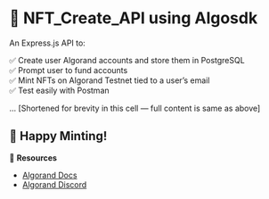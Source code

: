 
# 📄 NFT_Create_API using Algosdk

An Express.js API to:

✅ Create user Algorand accounts and store them in PostgreSQL  
✅ Prompt user to fund accounts  
✅ Mint NFTs on Algorand Testnet tied to a user’s email  
✅ Test easily with Postman

... [Shortened for brevity in this cell — full content is same as above]

## 🚀 Happy Minting!

🔗 **Resources**
- [Algorand Docs](https://developer.algorand.org)
- [Algorand Discord](https://discord.gg/algorand)
